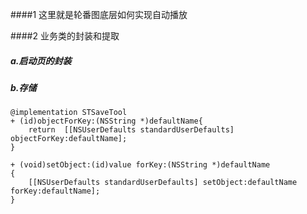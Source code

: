 ####1 这里就是轮番图底层如何实现自动播放

####2 业务类的封装和提取

##### a.启动页的封装
##### b.存储
```
@implementation STSaveTool
+ (id)objectForKey:(NSString *)defaultName{
    return  [[NSUserDefaults standardUserDefaults] objectForKey:defaultName];
}

+ (void)setObject:(id)value forKey:(NSString *)defaultName
{
    [[NSUserDefaults standardUserDefaults] setObject:defaultName forKey:defaultName];
}
```
